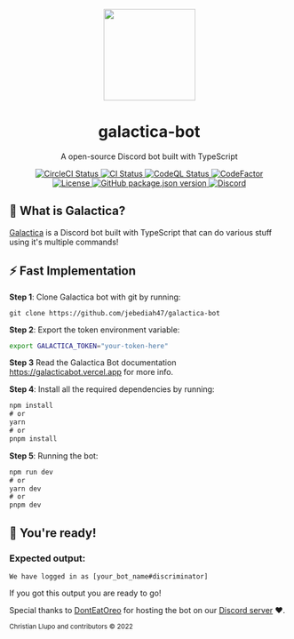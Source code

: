 <p align="center"><a href="https://github.com/jebediah47/galactica-bot"><img src="https://share.creavite.co/Zw3YHPDfydz0BE8D.gif" height="165"></a></p>

<h1 align="center">galactica-bot</h1>

<p align="center">A open-source Discord bot built with TypeScript</p>

<p align="center">
  <a href="https://app.circleci.com/pipelines/github/jebediah47/galactica-bot/">
    <img src="https://circleci.com/gh/jebediah47/galactica-bot.svg?style=svg" alt="CircleCI Status"></img>
  </a>
  <a href="https://github.com/jebediah47/galactica-bot/actions/workflows/node.js.yml">
    <img src="https://github.com/jebediah47/galactica-bot/actions/workflows/node.js.yml/badge.svg" alt="CI Status"></img>
  </a>
  <a href="https://github.com/jebediah47/galactica-bot/actions/workflows/codeql.yml">
  <img src="https://github.com/jebediah47/galactica-bot/actions/workflows/codeql.yml/badge.svg" alt="CodeQL Status"></img>
  </a>
  <a href="https://www.codefactor.io/repository/github/jebediah47/galactica-bot">
    <img src="https://www.codefactor.io/repository/github/jebediah47/galactica-bot/badge/main" alt="CodeFactor"></img>
  </a> </br>
  <a href="https://github.com/jebediah47/galactica-bot/blob/main/LICENSE">
    <img src="https://img.shields.io/github/license/jebediah47/galactica-bot" alt="License"></img>
  </a>
  <a href="https://github.com/jebediah47/galactica-bot/blob/main/package.json">
    <img src="https://img.shields.io/github/package-json/v/jebediah47/galactica-bot?color=red" alt="GitHub package.json version"></img>
  </a>
  <a href="https://discord.gg/nQd5HeD2xz">
    <img alt="Discord" src="https://img.shields.io/discord/982186992194433054?color=%235865F2&label=Discord%20Server&logo=Discord&logoColor=white"></img>
  </a>
</p>

## 💭 What is Galactica?

[Galactica](https://galacticabot.vercel.app/) is a Discord bot built with TypeScript that can do various stuff using it's multiple commands!

## ⚡️ Fast Implementation

**Step 1**: Clone Galactica bot with git by running:

`
git clone https://github.com/jebediah47/galactica-bot
`

**Step 2**: Export the token environment variable:
```bash
export GALACTICA_TOKEN="your-token-here"
```

**Step 3** Read the Galactica Bot documentation https://galacticabot.vercel.app for more info.

**Step 4**: Install all the required dependencies by running:

```css
npm install
# or
yarn
# or
pnpm install
```

**Step 5**: Running the bot:

```css
npm run dev
# or
yarn dev
# or
pnpm dev
```

## 🎉 You're ready!

### Expected output:

`
We have logged in as [your_bot_name#discriminator]
`

If you got this output you are ready to go!

Special thanks to [DontEatOreo](https://github.com/DontEatOreo) for hosting the bot on our [Discord server](https://discord.gg/nQd5HeD2xz) ♥️.

<sup>Christian Llupo and contributors © 2022</sup>

